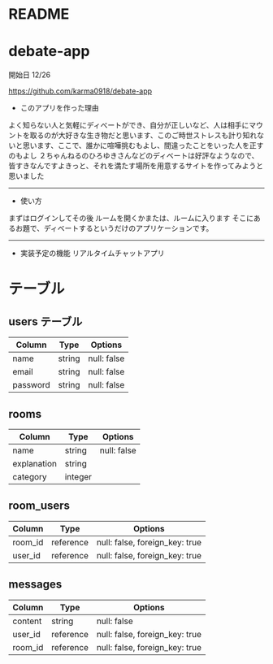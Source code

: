 # README

# debate-app

開始日 12/26

https://github.com/karma0918/debate-app

- このアプリを作った理由

よく知らない人と気軽にディべートができ、自分が正しいなど、人は相手にマウントを取るのが大好きな生き物だと思います、このご時世ストレスも計り知れないと思います、ここで、誰かに喧嘩挑むもよし、間違ったことをいった人を正すのもよし
２ちゃんねるのひろゆきさんなどのディベートは好評なようなので、皆すきなんですよきっと、それを満たす場所を用意するサイトを作ってみようと思いました

---

- 使い方

まずはログインしてその後
ルームを開くかまたは、ルームに入ります
そこにあるお題で、ディベートするというだけのアプリケーションです。

---

- 実装予定の機能
  リアルタイムチャットアプリ

# テーブル

## users テーブル

| Column   | Type   | Options     |
| -------- | ------ | ----------- |
| name     | string | null: false |
| email    | string | null: false |
| password | string | null: false |

## rooms

| Column      | Type    | Options     |
| ----------- | ------- | ----------- |
| name        | string  | null: false |
| explanation | string  |             |
| category    | integer |             |

## room_users

| Column  | Type      | Options                        |
| ------- | --------- | ------------------------------ |
| room_id | reference | null: false, foreign_key: true |
| user_id | reference | null: false, foreign_key: true |

## messages

| Column  | Type      | Options                        |
| ------- | --------- | ------------------------------ |
| content | string    | null: false                    |
| user_id | reference | null: false, foreign_key: true |
| room_id | reference | null: false, foreign_key: true |
